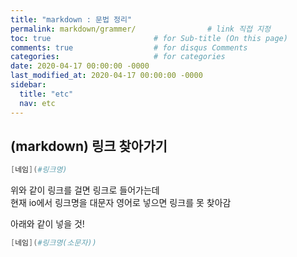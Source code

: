 ```yaml
---
title: "markdown : 문법 정리"
permalink: markdown/grammer/                # link 직접 지정
toc: true                       # for Sub-title (On this page)
comments: true                  # for disqus Comments
categories:                     # for categories
date: 2020-04-17 00:00:00 -0000
last_modified_at: 2020-04-17 00:00:00 -0000
sidebar:
  title: "etc"
  nav: etc
---
```


## (markdown) 링크 찾아가기

```s
[네임](#링크명)
```

위와 같이 링크를 걸면 링크로 들어가는데<br>
현재 io에서 링크명을 대문자 영어로 넣으면 링크를 못 찾아감<br>

아래와 같이 넣을 것!<br>

```s
[네임](#링크명(소문자))
```